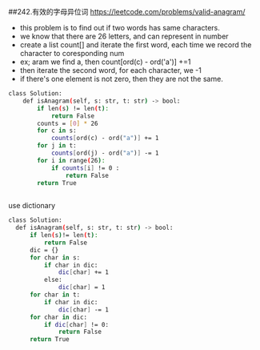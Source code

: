 ##242.有效的字母异位词
https://leetcode.com/problems/valid-anagram/
- this problem is to find out if two words has same characters. 
- we know that there are 26 letters, and can represent in number
- create a list count[] and iterate the first word, each time we record the character to coresponding num 
- ex; aram  we find a, then count[ord(c) - ord('a')] +=1
- then iterate the second word, for each character, we -1
- if there's one element is not zero, then they are not the same.
```sh
class Solution:
    def isAnagram(self, s: str, t: str) -> bool:
        if len(s) != len(t):
            return False
        counts = [0] * 26
        for c in s:
            counts[ord(c) - ord("a")] += 1
        for j in t: 
            counts[ord(j) - ord("a")] -= 1
        for i in range(26):
            if counts[i] != 0 :
                return False
        return True
        
 ```
 
  use dictionary
  ```sh
  class Solution:
    def isAnagram(self, s: str, t: str) -> bool:
        if len(s)!= len(t):
            return False
        dic = {}
        for char in s:
            if char in dic:
                dic[char] += 1
            else:
                dic[char] = 1
        for char in t:
            if char in dic:
                dic[char] -= 1
        for char in dic:
            if dic[char] != 0:
                return False
        return True
 
 ```
